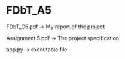 # FDbT_A5

FDbT_C5.pdf -> My report of the project

Assignment 5.pdf -> The project specification

app.py -> executable file
